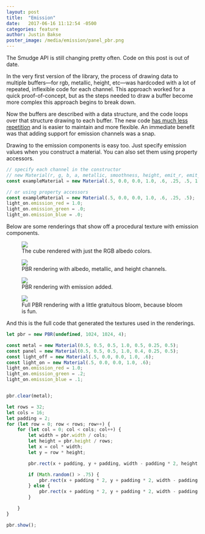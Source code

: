 ```yaml
---
layout: post
title:  "Emission"
date:   2017-06-16 11:12:54 -0500
categories: feature
author: Justin Bakse
poster_image: /media/emission/panel_pbr.png
---
```


<p class="warn">The Smudge API is still changing pretty often. Code on this post is out of date.</p>

In the very first version of the library, the process of drawing data to multiple buffers—for rgb, metallic, height, etc—was hardcoded with a lot of repeated, inflexible code for each channel. This approach worked for a quick proof-of-concept, but as the steps needed to draw a buffer become more complex this approach begins to break down.

Now the buffers are described with a data structure, and the code loops over that structure drawing to each buffer. The new code [has much less repetition](https://en.wikipedia.org/wiki/Don%27t_repeat_yourself) and is easier to maintain and more flexible. An immediate benefit was that adding support for emission channels was a snap.

Drawing to the emission components is easy too. Just specify emission values when you construct a material. You can also set them using property accessors.

```javascript
// specify each channel in the constructor
// new Material(r, g, b, a, metallic, smoothness, height, emit_r, emit_g, emit_b)
const exampleMaterial = new Material(.5, 0.0, 0.0, 1.0, .6, .25, .5, 1.0, 0.0, 0.0);

// or using property accessors
const exampleMaterial = new Material(.5, 0.0, 0.0, 1.0, .6, .25, .5);
light_on.emission_red = 1.0;
light_on.emission_green = .0;
light_on.emission_blue = .0;
```

Below are some renderings that show off a procedural texture with emission components.


<div class="figures">
    <figure>
        <img src="{{site.baseurl}}/media/emission/panel_rgb.png">
        <figcaption>
        The cube rendered with just the RGB albedo colors.
        </figcaption>
    </figure>
    <figure>
        <img src="{{site.baseurl}}/media/emission/panel_noe.png">
        <figcaption>
        PBR rendering with albedo, metallic, and height channels.
        </figcaption>
    </figure>
    <figure>
        <img src="{{site.baseurl}}/media/emission/panel_pbr.png">
        <figcaption>
        PBR rendering with emission added.
        </figcaption>
    </figure>
</div>


<div class="figures">
    <figure>
        <img src="{{site.baseurl}}/media/emission/panel_bloom.png">
        <figcaption>
        Full PBR rendering with a little gratuitous bloom, because bloom is fun.
        </figcaption>
    </figure>

</div>


And this is the full code that generated the textures used in the renderings.

```javascript
let pbr = new PBR(undefined, 1024, 1024, 4);

const metal = new Material(0.5, 0.5, 0.5, 1.0, 0.5, 0.25, 0.5);
const panel = new Material(0.5, 0.5, 0.5, 1.0, 0.4, 0.25, 0.5);
const light_off = new Material(.5, 0.0, 0.0, 1.0, .6);
const light_on = new Material(.5, 0.0, 0.0, 1.0, .6);
light_on.emission_red = 1.0;
light_on.emission_green = .2;
light_on.emission_blue = .1;


pbr.clear(metal);

let rows = 32;
let cols = 16;
let padding = 2;
for (let row = 0; row < rows; row++) {
    for (let col = 0; col < cols; col++) {
        let width = pbr.width / cols;
        let height = pbr.height / rows;
        let x = col * width;
        let y = row * height;

        pbr.rect(x + padding, y + padding, width - padding * 2, height - padding * 2, panel);

        if (Math.random() > .75) {
            pbr.rect(x + padding * 2, y + padding * 2, width - padding * 4, height - padding * 4, light_on);
        } else {
            pbr.rect(x + padding * 2, y + padding * 2, width - padding * 4, height - padding * 4, light_off);
        }

    }
}

pbr.show();
```
